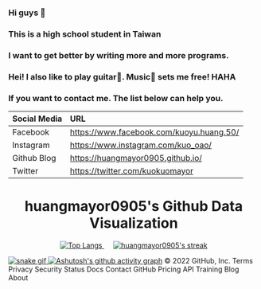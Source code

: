 ### Hi guys 👋

### This is a high school student in Taiwan

### I want to get better by writing more and more programs.

### Hei! I also like to play guitar🎸. Music🎵 sets me free! HAHA

### If you want to contact me. The list below can help you.

| Social Media | URL                                      |
|:------------ |:---------------------------------------- |
| Facebook     | https://www.facebook.com/kuoyu.huang.50/ |
| Instagram    | https://www.instagram.com/kuo_oao/       |
| Github Blog  | https://huangmayor0905.github.io/        |
| Twitter      | https://twitter.com/kuokuomayor          |

<h1 align="center">huangmayor0905's Github Data Visualization</h1>
<p align="center">
  <a href="https://github.com/DenverCoder1/github-readme-streak-stats">
    <img title="Top Langs" src="https://github-readme-stats.vercel.app/api/top-langs/?username=huangmayor0905&hide=html&langs_count=8&theme=react"/>
  </a>
  </a>&emsp;</a>
  <a href="https://github.com/DenverCoder1/github-readme-streak-stats">
    <img title="🔥 Get streak stats for your profile at git.io/streak-stats" alt="huangmayor0905's streak" src="https://github-readme-streak-stats.herokuapp.com/?user=huangmayor0905&theme=black-ice&hide_border=true&stroke=0000&background=060A0CD0"/>
</p>

![snake gif](https://github.com/huangmayor0905/huangmayor0905/blob/output/github-contribution-grid-snake.svg#gh-dark-mode-only)
[![Ashutosh's github activity graph](https://activity-graph.herokuapp.com/graph?username=huangmayor0905&theme=github)](https://github.com/ashutosh00710/github-readme-activity-graph)
© 2022 GitHub, Inc.
Terms
Privacy
Security
Status
Docs
Contact GitHub
Pricing
API
Training
Blog
About
